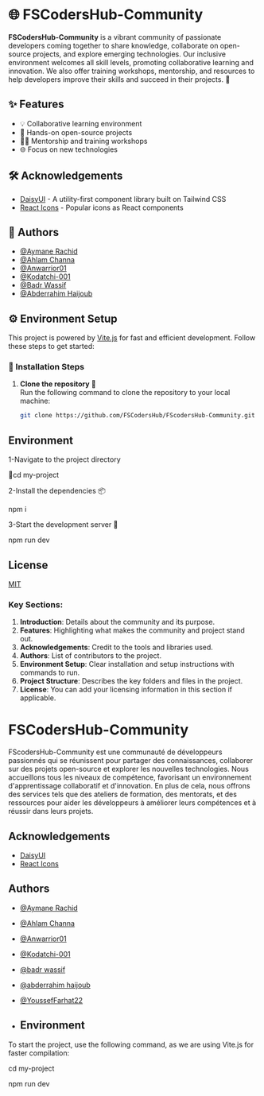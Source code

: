 # 🌐 FSCodersHub-Community

**FSCodersHub-Community** is a vibrant community of passionate developers coming together to share knowledge, collaborate on open-source projects, and explore emerging technologies. Our inclusive environment welcomes all skill levels, promoting collaborative learning and innovation. We also offer training workshops, mentorship, and resources to help developers improve their skills and succeed in their projects. 🚀

## ✨ Features

- 💡 Collaborative learning environment
- 🔧 Hands-on open-source projects
- 🧑‍🏫 Mentorship and training workshops
- 🌐 Focus on new technologies

## 🛠 Acknowledgements

- [DaisyUI](https://daisyui.com/components/mockup-code/) - A utility-first component library built on Tailwind CSS
- [React Icons](https://react-icons.github.io/react-icons/) - Popular icons as React components

## 👥 Authors

- [@Aymane Rachid](https://www.github.com/aymanecloclo)  
- [@Ahlam Channa](https://www.github.com/AhlamChanna)  
- [@Anwarrior01](https://www.github.com/Anwarrior01)  
- [@Kodatchi-001](https://www.github.com/Kodatchi-001)  
- [@Badr Wassif](https://www.github.com/nxxgh)  
- [@Abderrahim Haijoub](https://www.github.com/vbdw)  

## ⚙️ Environment Setup

This project is powered by [Vite.js](https://vitejs.dev/) for fast and efficient development. Follow these steps to get started:

### 📝 Installation Steps

1. **Clone the repository** 📂  
   Run the following command to clone the repository to your local machine:
   ```bash
   git clone https://github.com/FSCodersHub/FScodersHub-Community.git


## Environment 

1-Navigate to the project directory

 📁cd my-project

2-Install the dependencies 📦

  npm i

3-Start the development server 🚀

  npm run dev


## License

[MIT](https://choosealicense.com/licenses/mit/)

### Key Sections:
1. **Introduction**: Details about the community and its purpose.
2. **Features**: Highlighting what makes the community and project stand out.
3. **Acknowledgements**: Credit to the tools and libraries used.
4. **Authors**: List of contributors to the project.
5. **Environment Setup**: Clear installation and setup instructions with commands to run.
6. **Project Structure**: Describes the key folders and files in the project.
7. **License**: You can add your licensing information in this section if applicable.





# FSCodersHub-Community

FScodersHub-Community est une communauté de développeurs passionnés qui se réunissent pour partager des connaissances, collaborer sur des projets open-source et explorer les nouvelles technologies. Nous accueillons tous les niveaux de compétence, favorisant un environnement d'apprentissage collaboratif et d'innovation. En plus de cela, nous offrons des services tels que des ateliers de formation, des mentorats, et des ressources pour aider les développeurs à améliorer leurs compétences et à réussir dans leurs projets.

## Acknowledgements

 - [DaisyUI](https://daisyui.com/components/mockup-code/)
 - [React Icons](https://daisyui.com/components/mockup-code/)
 

## Authors

- [@Aymane Rachid](https://www.github.com/aymanecloclo) 
- [@Ahlam Channa](https://www.github.com/AhlamChanna) 
- [@Anwarrior01](https://www.github.com/Anwarrior01) 

- [@Kodatchi-001](https://www.github.com/Kodatchi-001) 
- [@badr wassif](https://www.github.com/nxxgh) 
- [@abderrahim haijoub](https://www.github.com/vbdw) 
- [@YoussefFarhat22](https://www.github.com/YoussefFarhat22)
- ## Environment 
To start the project, use the following command, as we are using Vite.js for faster compilation:

cd my-project

npm run dev
